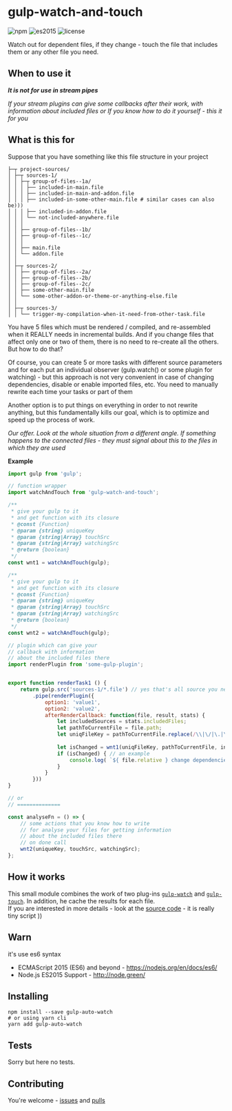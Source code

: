 # gulp-watch-and-touch

![npm](https://img.shields.io/badge/node-6.3.1-yellow.svg)
![es2015](https://img.shields.io/badge/ECMAScript-2015_(ES6)-blue.svg)
![license](https://img.shields.io/badge/License-MIT-orange.svg)

Watch out for dependent files, if they change - touch the file that includes them or any other file you need.


## When to use it

___It is not for use in stream pipes___

_If your stream plugins can give some callbacks after their work, with information about included files or If you know how to do it yourself - this it for you_

## What is this for

Suppose that you have something like this file structure in your project

``` shell
├─┬ project-sources/
│ ├─┬ sources-1/
│ │ ├─┬ group-of-files--1a/
│ │ │ ├── included-in-main.file
│ │ │ ├── included-in-main-and-addon.file
│ │ │ ├── included-in-some-other-main.file # similar cases can also be)))
│ │ │ ├── included-in-addon.file
│ │ │ └── not-included-anywhere.file
│ │ │ 
│ │ ├── group-of-files--1b/
│ │ ├── group-of-files--1c/
│ │ │ 
│ │ ├── main.file
│ │ └── addon.file
│ │
│ ├─┬ sources-2/
│ │ ├── group-of-files--2a/
│ │ ├── group-of-files--2b/ 
│ │ ├── group-of-files--2c/ 
│ │ ├── some-other-main.file
│ │ └── some-other-addon-or-theme-or-anything-else.file
│ │
│ ├─┬ sources-3/
│ │ └── trigger-my-compilation-when-it-need-from-other-task.file
```

You have 5 files which must be rendered / compiled, and re-assembled when it REALLY needs in incremental builds. And if you change files that affect only one or two of them, there is no need to re-create all the others. But how to do that?

Of course, you can create 5 or more tasks with different source parameters and for each put an individual observer (gulp.watch() or some plugin for watching) - but this approach is not very convenient in case of changing dependencies, disable or enable imported files, etc. You need to manually rewrite each time your tasks or part of them

Another option is to put things on everything in order to not rewrite anything, but this fundamentally kills our goal, which is to optimize and speed up the process of work.

_Our offer. Look at the whole situation from a different angle.
If something happens to the connected files - they must signal about this to the files in which they are used_

__Example__

```js
import gulp from 'gulp';

// function wrapper
import watchAndTouch from 'gulp-watch-and-touch';  

/**
 * give your gulp to it
 * and get function with its closure
 * @const {Function}
 * @param {string} uniqueKey
 * @param {string|Array} touchSrc
 * @param {string|Array} watchingSrc
 * @return {boolean}
 */
const wnt1 = watchAndTouch(gulp); 

/**
 * give your gulp to it
 * and get function with its closure
 * @const {Function}
 * @param {string} uniqueKey
 * @param {string|Array} touchSrc
 * @param {string|Array} watchingSrc
 * @return {boolean}
 */
const wnt2 = watchAndTouch(gulp);

// plugin which can give your
// callback with information
// about the included files there
import renderPlugin from 'some-gulp-plugin'; 


export function renderTask1 () {
	return gulp.src('sources-1/*.file') // yes that's all source you need ))
		.pipe(renderPlugin({
			option1: 'value1',
			option2: 'value2',
			afterRenderCallback: function(file, result, stats) {
				let includedSources = stats.includedFiles;
				let pathToCurrentFile = file.path;
				let uniqFileKey = pathToCurrentFile.replace(/\\|\/|\.|\s|/g, '_');
				
				let isChanged = wnt1(uniqFileKey, pathToCurrentFile, includedSources);
				if (isChanged) { // an example
					console.log( `${ file.relative } change dependencies:\n${ includedSources.join('\n') }` );
				}
			}
		}))
}

// or
// ==============

const analyseFn = () => {
	// some actions that you know how to write
	// for analyse your files for getting information
	// about the included files there
	// on done call
	wnt2(uniqueKey, touchSrc, watchingSrc); 
};

```


## How it works

This small module combines the work of two plug-ins [`gulp-watch`](https://www.npmjs.com/package/gulp-watch) and [`gulp-touch`](https://www.npmjs.com/package/gulp-touch). In addition, he cache the results for each file.  
If you are interested in more details - look at the [source code](https://github.com/dutchenkoOleg/gulp-watch-and-touch/blob/master/index.js) - it is really tiny script ))


## Warn

it's use es6 syntax

- ECMAScript 2015 (ES6) and beyond - https://nodejs.org/en/docs/es6/
- Node.js ES2015 Support - http://node.green/ 


## Installing

```shell
npm install --save gulp-auto-watch
# or using yarn cli
yarn add gulp-auto-watch
```

## Tests

Sorry but here no tests.

## Contributing

You're welcome - [issues](https://github.com/dutchenkoOleg/gulp-watch-and-touch/issues) and [pulls](https://github.com/dutchenkoOleg/gulp-watch-and-touch/pulls)


